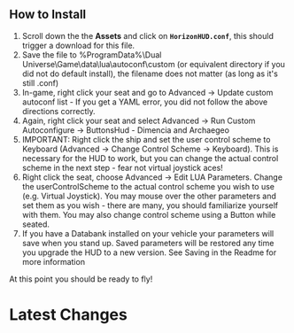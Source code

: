 ## How to Install
1. Scroll down the the **Assets** and click on **`HorizonHUD.conf`**, this should trigger a download for this file.
1. Save the file to %ProgramData%\Dual Universe\Game\data\lua\autoconf\custom (or equivalent directory if you did not do default install), the filename does not matter (as long as it's still .conf)
1. In-game, right click your seat and go to Advanced -> Update custom autoconf list - If you get a YAML error, you did not follow the above directions correctly.
1. Again, right click your seat and select Advanced -> Run Custom Autoconfigure -> ButtonsHud - Dimencia and Archaegeo
1. IMPORTANT: Right click the ship and set the user control scheme to Keyboard (Advanced -> Change Control Scheme -> Keyboard). This is necessary for the HUD to work, but you can change the actual control scheme in the next step - fear not virtual joystick aces!
1. Right click the seat, choose Advanced -> Edit LUA Parameters. Change the userControlScheme to the actual control scheme you wish to use (e.g. Virtual Joystick). You may mouse over the other parameters and set them as you wish - there are many, you should familiarize yourself with them.  You may also change control scheme using a Button while seated.
1. If you have a Databank installed on your vehicle your parameters will save when you stand up. Saved parameters will be restored any time you upgrade the HUD to a new version.  See Saving in the Readme for more information

At this point you should be ready to fly!

# Latest Changes

